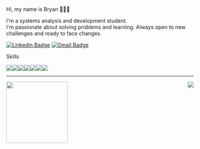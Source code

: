 <p>Hi, my name is Bryan 👨🏻‍💻 </p>
<p>I'm a systems analysis and development student. <br>
I'm passionate about solving problems and learning. Always open to new challenges and ready to face changes.</p>

[![Linkedin Badge](https://img.shields.io/badge/-LinkedIn-blue?style=flat-square&logo=Linkedin&logoColor=white&link=https://www.linkedin.com/in/bryansantos13/)](https://www.linkedin.com/in/bryansantos13/) [![Gmail Badge](https://img.shields.io/badge/-Gmail-c14438?style=flat-square&logo=Gmail&logoColor=white&link=mailto:sp.bryansantos@gmail.com)](mailto:sp.bryansantos@gmail.com)

Skills

<img src="https://img.shields.io/badge/java-%23ED8B00.svg?&style=for-the-badge&logo=java&logoColor=white"/><img src="https://img.shields.io/badge/javascript%20-%23323330.svg?&style=for-the-badge&logo=javascript&logoColor=%23F7DF1E"/><img src="https://img.shields.io/badge/html5%20-%23E34F26.svg?&style=for-the-badge&logo=html5&logoColor=white"/><img src="https://img.shields.io/badge/css3%20-%231572B6.svg?&style=for-the-badge&logo=css3&logoColor=white"/><img src="https://img.shields.io/badge/Vue.js-35495E?style=for-the-badge&logo=vue.js&logoColor=4FC08D"/><img src="https://img.shields.io/badge/Bootstrap-563D7C?style=for-the-badge&logo=bootstrap&logoColor=white"/><img src="https://img.shields.io/badge/git%20-%23F05033.svg?&style=for-the-badge&logo=git&logoColor=white"/>

<hr>
<div>
  <img height="165" src="https://github-readme-stats.vercel.app/api?username=BryanSOliveira&show_icons=true&title_color=9400D3&icon_color=79ff97&text_color=9f9f9f&bg_color=151515" />
  <img align="right" src="https://github-readme-stats.vercel.app/api/top-langs/?username=BryanSOliveira&langs_count=6&layout=compact&title_color=fff&text_color=fff&bg_color=151515" />
</div>

